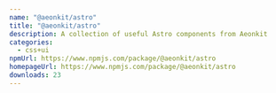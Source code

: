 ```yaml
---
name: "@aeonkit/astro"
title: "@aeonkit/astro"
description: A collection of useful Astro components from Aeonkit
categories:
  - css+ui
npmUrl: https://www.npmjs.com/package/@aeonkit/astro
homepageUrl: https://www.npmjs.com/package/@aeonkit/astro
downloads: 23
---
```


